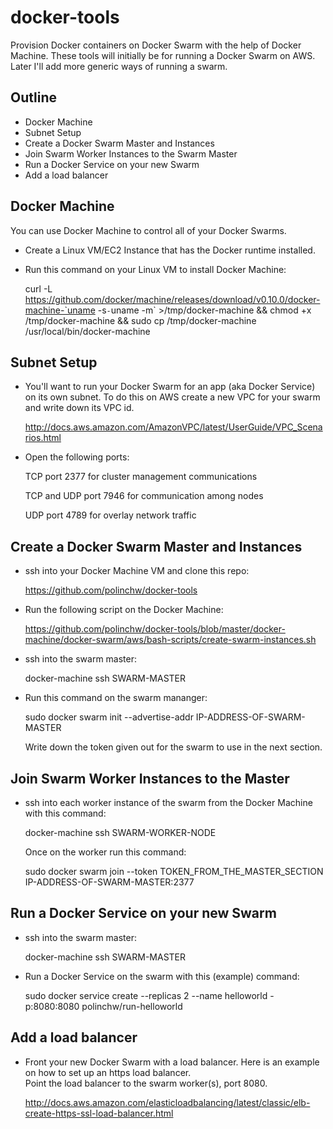 # docker-tools
Provision Docker containers on Docker Swarm with the help of Docker Machine.  These tools will initially be for running a Docker Swarm on AWS.  Later I'll add more generic ways of running a swarm.

## Outline
- Docker Machine
- Subnet Setup 
- Create a Docker Swarm Master and Instances
- Join Swarm Worker Instances to the Swarm Master
- Run a Docker Service on your new Swarm
- Add a load balancer

## Docker Machine
You can use Docker Machine to control all of your Docker Swarms.  
- Create a Linux VM/EC2 Instance that has the Docker runtime installed.
- Run this command on your Linux VM to install Docker Machine:

  curl -L https://github.com/docker/machine/releases/download/v0.10.0/docker-machine-`uname -s`-`uname -m` >/tmp/docker-machine &&
  chmod +x /tmp/docker-machine &&
  sudo cp /tmp/docker-machine /usr/local/bin/docker-machine
 
## Subnet Setup
- You'll want to run your Docker Swarm for an app (aka Docker Service) on its own subnet. 
  To do this on AWS create a new VPC for your swarm and write down its VPC id.
  
  http://docs.aws.amazon.com/AmazonVPC/latest/UserGuide/VPC_Scenarios.html  
  
- Open the following ports:
  
    TCP port 2377 for cluster management communications
    
    TCP and UDP port 7946 for communication among nodes
    
    UDP port 4789 for overlay network traffic

  
## Create a Docker Swarm Master and Instances
- ssh into your Docker Machine VM and clone this repo:

  https://github.com/polinchw/docker-tools  

- Run the following script on the Docker Machine:

  https://github.com/polinchw/docker-tools/blob/master/docker-machine/docker-swarm/aws/bash-scripts/create-swarm-instances.sh
  
- ssh into the swarm master:

  docker-machine ssh SWARM-MASTER
  
- Run this command on the swarm mananger:   

  sudo docker swarm init --advertise-addr IP-ADDRESS-OF-SWARM-MASTER
  
  Write down the token given out for the swarm to use in the next section.
  
## Join Swarm Worker Instances to the Master
- ssh into each worker instance of the swarm from the Docker Machine with this command:
 
  docker-machine ssh SWARM-WORKER-NODE
  
  Once on the worker run this command:
  
  sudo docker swarm join --token TOKEN_FROM_THE_MASTER_SECTION IP-ADDRESS-OF-SWARM-MASTER:2377

## Run a Docker Service on your new Swarm
- ssh into the swarm master:

  docker-machine ssh SWARM-MASTER
  
- Run a Docker Service on the swarm with this (example) command:

  sudo docker service create --replicas 2 --name helloworld -p:8080:8080 polinchw/run-helloworld

## Add a load balancer
- Front your new Docker Swarm with a load balancer.  Here is an example on how to set up an https load balancer.  
  Point the load balancer to the swarm worker(s), port 8080. 
  
  http://docs.aws.amazon.com/elasticloadbalancing/latest/classic/elb-create-https-ssl-load-balancer.html
  
